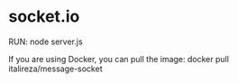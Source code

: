 # socket.io

RUN:
node server.js

If you are using Docker, you can pull the image:
docker pull italireza/message-socket
